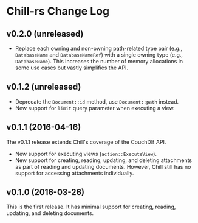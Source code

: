 # Chill-rs Change Log

## v0.2.0 (unreleased)

* Replace each owning and non-owning path-related type pair (e.g.,
  `DatabaseName` and `DatabaseNameRef`) with a single owning type (e.g.,
  `DatabaseName`). This increases the number of memory allocations in
  some use cases but vastly simplifies the API.

## v0.1.2 (unreleased)

* Deprecate the `Document::id` method, use `Document::path` instead.
* New support for `limit` query parameter when executing a view.

## v0.1.1 (2016-04-16)

The v0.1.1 release extends Chill's coverage of the CouchDB API.

* New support for executing views (`action::ExecuteView`).
* New support for creating, reading, updating, and deleting attachments
  as part of reading and updating documents. However, Chill still has no
  support for accessing attachments individually.

## v0.1.0 (2016-03-26)

This is the first release. It has minimal support for creating, reading,
updating, and deleting documents.
